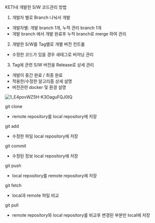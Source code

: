 KETI내 개발한 S/W 코드관리 방법


1) 개발자 별로 Branch 나눠서 개발
  - 개발자별: 개발 branch 1개, 누적 관리 branch 1개
  - 개발 branch 에서 개발 완료후 누적 branch로 merge 하여 관리

2) 개발한 S/W를 Tag별로 개별 버전 컨트롤
  - 수정한 코드가 있을 경우 새태그로 버저닝 관리

3) Tag에 관련 S/W 버전을 Release로 상세 관리
  - 개발이 중간 완료 / 최종 완료
  - 적용한/수정한 알고리즘 상세 설명
  - 버전관련 docker 및 환경 설명

![1_E4povWZ5H-K3OaguFQJ0IQ](https://user-images.githubusercontent.com/41278739/204170897-a38031a0-59df-430c-a794-83086403febc.png)

git clone
  - remote repository를 local repository에 저장
  
git add
  - 수정한 파일 local repository에 저장

git commit
  - 수정된 정보 local repository에 저장

git push
  - local repository를 remote repository에 저장
  
git fetch
  - local과 remote 파일 비교
  
git pull
  - remote repository와 local repository를 비교후 변경된 부분만 local에 저장
